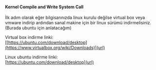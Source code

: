 #### Kernel Compile and Write System Call 
İlk adım olarak eğer bilgisarınızda linux kurulu değilse virtual box veya vmware indirip ardından sanal makine için bir linux sürümü indirmelisiniz.(Burada ubuntu için anlatacağım)  
  
Virtual box indirme linki:  
[[https://ubuntu.com/download/desktop](https://www.virtualbox.org/wiki/Downloads)](url)  
  
Linux ubuntu indirme linki:  
[https://ubuntu.com/download/desktop](url)

